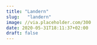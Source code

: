 ```yaml
---
title: "Landern"
slug:	"landern"
image: //via.placeholder.com/300
date: 2020-05-31T18:11:37+02:00
draft: false
---
```

